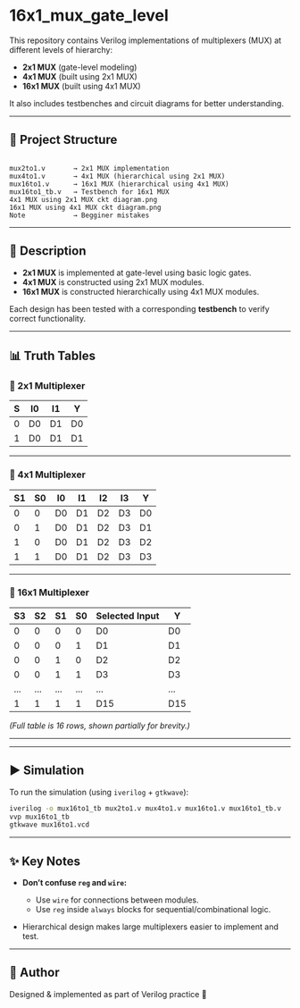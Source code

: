 # 16x1_mux_gate_level

This repository contains Verilog implementations of multiplexers (MUX) at different levels of hierarchy:
- **2x1 MUX** (gate-level modeling)
- **4x1 MUX** (built using 2x1 MUX)
- **16x1 MUX** (built using 4x1 MUX)

It also includes testbenches and circuit diagrams for better understanding.

---

## 📂 Project Structure
```

mux2to1.v       → 2x1 MUX implementation
mux4to1.v       → 4x1 MUX (hierarchical using 2x1 MUX)
mux16to1.v      → 16x1 MUX (hierarchical using 4x1 MUX)
mux16to1_tb.v   → Testbench for 16x1 MUX
4x1 MUX using 2x1 MUX ckt diagram.png
16x1 MUX using 4x1 MUX ckt diagram.png
Note            → Begginer mistakes 

````

---

## 📝 Description
- **2x1 MUX** is implemented at gate-level using basic logic gates.  
- **4x1 MUX** is constructed using 2x1 MUX modules.  
- **16x1 MUX** is constructed hierarchically using 4x1 MUX modules.  

Each design has been tested with a corresponding **testbench** to verify correct functionality.

---
## 📊 Truth Tables

### 🔹 2x1 Multiplexer
| **S** | **I0** | **I1** | **Y** |
|-------|--------|--------|-------|
| 0     | D0     | D1     | D0    |
| 1     | D0     | D1     | D1    |

---

### 🔹 4x1 Multiplexer
| **S1** | **S0** | **I0** | **I1** | **I2** | **I3** | **Y** |
|--------|--------|--------|--------|--------|--------|-------|
| 0      | 0      | D0     | D1     | D2     | D3     | D0    |
| 0      | 1      | D0     | D1     | D2     | D3     | D1    |
| 1      | 0      | D0     | D1     | D2     | D3     | D2    |
| 1      | 1      | D0     | D1     | D2     | D3     | D3    |

---

### 🔹 16x1 Multiplexer
| **S3** | **S2** | **S1** | **S0** | **Selected Input** | **Y** |
|--------|--------|--------|--------|---------------------|-------|
| 0      | 0      | 0      | 0      | D0                  | D0    |
| 0      | 0      | 0      | 1      | D1                  | D1    |
| 0      | 0      | 1      | 0      | D2                  | D2    |
| 0      | 0      | 1      | 1      | D3                  | D3    |
| ...    | ...    | ...    | ...    | ...                 | ...   |
| 1      | 1      | 1      | 1      | D15                 | D15   |

*(Full table is 16 rows, shown partially for brevity.)*

---


----
## ▶️ Simulation
To run the simulation (using `iverilog` + `gtkwave`):

```sh
iverilog -o mux16to1_tb mux2to1.v mux4to1.v mux16to1.v mux16to1_tb.v
vvp mux16to1_tb
gtkwave mux16to1.vcd
````

---

## ✨ Key Notes

* **Don’t confuse `reg` and `wire`:**

  * Use `wire` for connections between modules.
  * Use `reg` inside `always` blocks for sequential/combinational logic.
* Hierarchical design makes large multiplexers easier to implement and test.

---

## 📌 Author

Designed & implemented as part of Verilog practice 🚀

```

